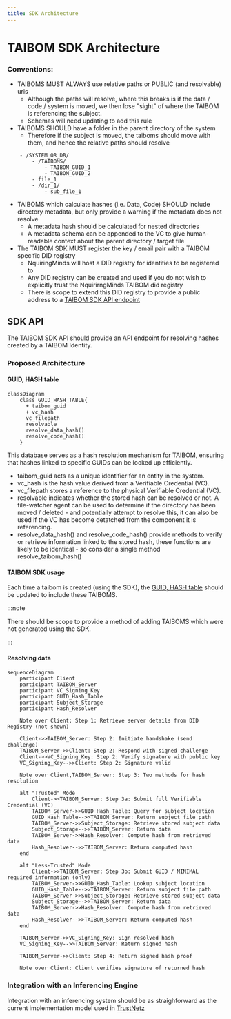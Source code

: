 ```yaml
---
title: SDK Architecture
---
```


# TAIBOM SDK Architecture

### Conventions: 
- TAIBOMS MUST ALWAYS use relative paths or PUBLIC (and resolvable) uris
    - Although the paths will resolve, where this breaks is if the data / code / system is moved, we then lose "sight" of where the TAIBOM is referencing the subject.
    - Schemas will need updating to add this rule
- TAIBOMS SHOULD have a folder in the parent directory of the system
    - Therefore if the subject is moved, the taiboms should move with them, and hence the relative paths should resolve
```
    - /SYSTEM_OR_DB/
        - /TAIBOMS/
            - TAIBOM_GUID_1
            - TAIBOM_GUID_2
        - file_1
        - /dir_1/
            - sub_file_1
```
- TAIBOMS which calculate hashes (i.e. Data, Code) SHOULD include directory metadata, but only provide a warning if the metadata does not resolve
    - A metadata hash should be calculated for nested directories
    - A metadata schema can be appended to the VC to give human-readable context about the parent directory / target file
- The TAIBOM SDK MUST register the key / email pair with a TAIBOM specific DID registry 
    - NquiringMinds will host a DID registry for identities to be registered to
    - Any DID registry can be created and used if you do not wish to explicitly trust the NquirirngMinds TAIBOM did registry
    - There is scope to extend this DID registry to provide a public address to a [TAIBOM SDK API endpoint](#sdk-api)

## SDK API
The TAIBOM SDK API should provide an API endpoint for resolving hashes created by a TAIBOM Identity.

### Proposed Architecture

#### GUID, HASH table

```mermaid
classDiagram
    class GUID_HASH_TABLE{
      + taibom_guid
      + vc_hash
      vc_filepath
      resolvable
      resolve_data_hash()
      resolve_code_hash()
    }
```

This database serves as a hash resolution mechanism for TAIBOM, ensuring that hashes linked to specific GUIDs can be looked up efficiently.

- taibom_guid acts as a unique identifier for an entity in the system.
- vc_hash is the hash value derived from a Verifiable Credential (VC).
- vc_filepath stores a reference to the physical Verifiable Credential (VC).
- resolvable indicates whether the stored hash can be resolved or not. A file-watcher agent can be used to determine if the directory has been moved / deleted - and potentially attempt to resolve this, it can also be used if the VC has become detatched from the component it is referencing.
- resolve_data_hash() and resolve_code_hash() provide methods to verify or retrieve information linked to the stored hash, these functions are likely to be identical - so consider a single method resolve_taibom_hash()


#### TAIBOM SDK usage

Each time a taibom is created (using the SDK), the [GUID, HASH table](#guid-hash-table) should be updated to include these TAIBOMS. 

:::note

There should be scope to provide a method of adding TAIBOMS which were not generated using the SDK. 

:::

#### Resolving data 

```mermaid
sequenceDiagram
    participant Client
    participant TAIBOM_Server
    participant VC_Signing_Key
    participant GUID_Hash_Table
    participant Subject_Storage
    participant Hash_Resolver

    Note over Client: Step 1: Retrieve server details from DID Registry (not shown)
    
    Client->>TAIBOM_Server: Step 2: Initiate handshake (send challenge)
    TAIBOM_Server->>Client: Step 2: Respond with signed challenge
    Client->>VC_Signing_Key: Step 2: Verify signature with public key
    VC_Signing_Key-->>Client: Step 2: Signature valid
    
    Note over Client,TAIBOM_Server: Step 3: Two methods for hash resolution
    
    alt "Trusted" Mode
        Client->>TAIBOM_Server: Step 3a: Submit full Verifiable Credential (VC)
        TAIBOM_Server->>GUID_Hash_Table: Query for subject location
        GUID_Hash_Table-->>TAIBOM_Server: Return subject file path
        TAIBOM_Server->>Subject_Storage: Retrieve stored subject data
        Subject_Storage-->>TAIBOM_Server: Return data
        TAIBOM_Server->>Hash_Resolver: Compute hash from retrieved data
        Hash_Resolver-->>TAIBOM_Server: Return computed hash
    end
    
    alt "Less-Trusted" Mode
        Client->>TAIBOM_Server: Step 3b: Submit GUID / MINIMAL required information (only)
        TAIBOM_Server->>GUID_Hash_Table: Lookup subject location
        GUID_Hash_Table-->>TAIBOM_Server: Return subject file path
        TAIBOM_Server->>Subject_Storage: Retrieve stored subject data
        Subject_Storage-->>TAIBOM_Server: Return data
        TAIBOM_Server->>Hash_Resolver: Compute hash from retrieved data
        Hash_Resolver-->>TAIBOM_Server: Return computed hash
    end

    TAIBOM_Server->>VC_Signing_Key: Sign resolved hash
    VC_Signing_Key-->>TAIBOM_Server: Return signed hash
    
    TAIBOM_Server->>Client: Step 4: Return signed hash proof
    
    Note over Client: Client verifies signature of returned hash

```

### Integration with an Inferencing Engine

Integration with an inferencing system should be as straighforward as the current implementation model used in [TrustNetz](https://cahn.nqminds.com/cahn/demonstration/trustnetz_agent_interface)

